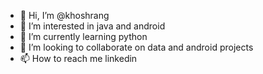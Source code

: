 - 👋 Hi, I’m @khoshrang
- 👀 I’m interested in java and android
- 🌱 I’m currently learning python
- 💞️ I’m looking to collaborate on data and android projects
- 📫 How to reach me linkedin

<!---
khoshrang/khoshrang is a ✨ special ✨ repository because its `README.md` (this file) appears on your GitHub profile.
You can click the Preview link to take a look at your changes.
--->
